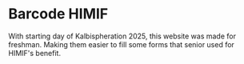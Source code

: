 # Barcode HIMIF
With starting day of Kalbispheration 2025, this website was made for freshman. Making them easier to fill some forms that senior used for HIMIF's benefit.

